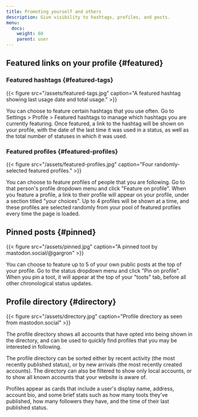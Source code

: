 ```yaml
---
title: Promoting yourself and others
description: Give visibility to hashtags, profiles, and posts.
menu:
  docs:
    weight: 60
    parent: user
---
```


## Featured links on your profile {#featured}

### Featured hashtags {#featured-tags}

{{< figure src="/assets/featured-tags.jpg" caption="A featured hashtag showing last usage date and total usage." >}}

You can choose to feature certain hashtags that you use often. Go to Settings &gt; Profile &gt; Featured hashtags to manage which hashtags you are currently featuring. Once featured, a link to the hashtag will be shown on your profile, with the date of the last time it was used in a status, as well as the total number of statuses in which it was used.

### Featured profiles {#featured-profiles}

{{< figure src="/assets/featured-profiles.jpg" caption="Four randomly-selected featured profiles." >}}

You can choose to feature profiles of people that you are following. Go to that person's profile dropdown menu and click "Feature on profile". When you feature a profile, a link to their profile will appear on your profile, under a section titled "your choices". Up to 4 profiles will be shown at a time, and these profiles are selected randomly from your pool of featured profiles every time the page is loaded.

## Pinned posts {#pinned}

{{< figure src="/assets/pinned.jpg" caption="A pinned toot by mastodon.social/@gargron" >}}

You can choose to feature up to 5 of your own public posts at the top of your profile. Go to the status dropdown menu and click "Pin on profile". When you pin a toot, it will appear at the top of your "toots" tab, before all other chronological status updates.

## Profile directory {#directory}

{{< figure src="/assets/directory.jpg" caption="Profile directory as seen from mastodon.social" >}}

The profile directory shows all accounts that have opted into being shown in the directory, and can be used to quickly find profiles that you may be interested in following.

The profile directory can be sorted either by recent activity (the most recently published status), or by new arrivals (the most recently created accounts). The directory can also be filtered to show only local accounts, or to show all known accounts that your website is aware of.

Profiles appear as cards that include a user's display name, address, account bio, and some brief stats such as how many toots they've published, how many followers they have, and the time of their last published status.


